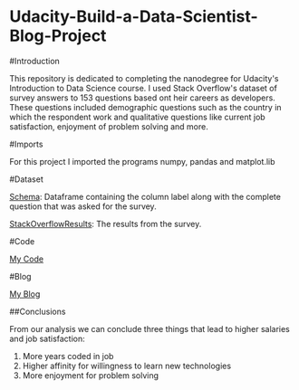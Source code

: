 # Udacity-Build-a-Data-Scientist-Blog-Project

#Introduction

This repository is dedicated to completing the nanodegree for Udacity's Introduction to Data Science course. I used Stack Overflow's dataset of survey answers to 153 questions based ont heir careers as developers. These questions included demographic questions such as the country in which the respondent work and qualitative questions like current job satisfaction, enjoyment of problem solving and more.

#Imports

For this project I imported the programs numpy, pandas and matplot.lib

#Dataset

[Schema](https://github.com/seanhorner21/Udacity-Build-a-Data-Scientist-Blog-Project/blob/main/survey_results_schema.csv): Dataframe containing the column label along with the complete question that was asked for the survey.

[StackOverflowResults](downloads/archive(1)/survey_results_public.csv): The results from the survey.

#Code

[My Code](https://github.com/seanhorner21/Udacity-Build-a-Data-Scientist-Blog-Project/blob/main/Blog%20Post%20Project%20Code.py)

#Blog

[My Blog](https://medium.com/@seanh21/could-an-open-mindset-and-ability-to-problem-solve-increase-salary-5c404fb0e516)

##Conclusions

From our analysis we can conclude three things that lead to higher salaries and job satisfaction:

1. More years coded in job
2. Higher affinity for willingness to learn new technologies
3. More enjoyment for problem solving
